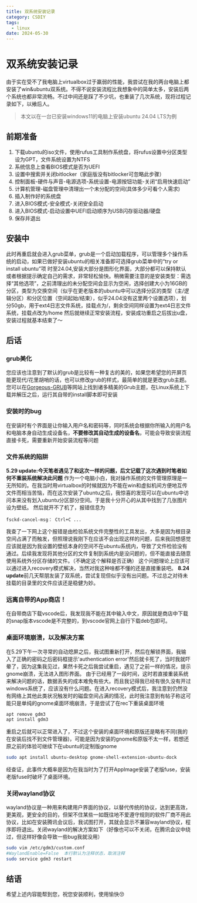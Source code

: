 ```yaml
---
title: 双系统安装记录
category: CSDIY
tags:
  - linux
date: 2024-05-30
---
```


# 双系统安装记录

由于实在受不了我电脑上virtualbox过于羸弱的性能，我尝试在我的两台电脑上都安装了win&ubuntu双系统。不得不说安装流程比我想象中的简单太多，安装后两个系统也都非常流畅。不过中间还是踩了不少坑，也重装了几次系统，现将过程记录如下，以飨后人。

> 本文以在一台已安装windows11的电脑上安装ubuntu 24.04 LTS为例

## 前期准备

1. 下载ubuntu的iso文件，使用rufus工具制作系统盘，将rufus设置中分区类型设为GPT，文件系统设置为NTFS
2. 系统信息上查看BIOS模式是否为UEFI
3. 设置中搜索并关闭bitlocker（家庭版没有bitlocker可忽略此步骤）
4. 控制面板-硬件与声音-电源选项-系统设置-电源按钮功能-关闭“启用快速启动”
5. 计算机管理-磁盘管理中清理出一个未分配的空间(具体多少可看个人需求)
6. 插入制作好的系统盘
7. 进入BIOS模式-安全模式-关闭安全启动
8. 进入BIOS模式-启动设置中UEFI启动顺序为USB闪存驱动器/硬盘
9. 保存并退出

## 安装中

此时再重启就会进入grub菜单，grub是一个启动加载程序，可以管理多个操作系统的启动，如果已做好安装ubuntu的相关准备即可选择grub菜单中的“try or install ubuntu”项
时至24.04,安装大部分是图形化界面，大部分都可以保持默认或者根据提示确定自己的需求，非常轻松愉快。稍微需要注意的是安装类型：需选择“其他选项”，之前清理出的未分配空间会显示为空闲，选择创建大小为16GB的分区，类型为交换空间（似乎在更老版本的ubuntu中可以选择分区的类型（主/逻辑分区）和分区位置（空间起始/结束），似乎24.04没有这里两个设置选项），划分50gb，用于ext4日志文件系统，挂载点为/，剩余空间同样设置为ext4日志文件系统，挂载点改为/home
然后就继续正常安装流程，安装成功重启之后拔出u盘，安装过程就基本结束了～

## 后话

### grub美化

您应该也注意到了默认的grub是比较有一种复古的美的，如果您希望您的开屏页能更现代/花里胡哨的话，也可以修改grub的样式，最简单的就是更改grub主题。您可以在[Gorgeous-GRUB](https://github.com/jacksaur/Gorgeous-GRUB)等网站上找到诸多精美的Grub主题，在Linux系统上下载并解压之后，运行其自带的install脚本即可安装

### 安装时的bug

在安装时有个界面是让你输入用户名和密码等，同时系统会根据你所输入的用户名和电脑本身自动生成设备名，**不要修改其自动生成的设备名**，可能会导致安装流程直接卡死，需要重新开始安装流程等问题

### 文件系统的陷阱

**5.29 update:今天笔者遇见了和这次一样的问题，后文记载了这次遇到时笔者如何不重装系统解决此问题**
作为一个电脑小白，我对操作系统的文件管理原理是一无所知的。在我当时用virtualbox的时候就因为不能在win和虚拟机间方便地互传文件而相当苦恼，而在这次安装了ubuntu之后，我惊喜的发现可以在ubuntu中访问本来没有划入ubuntu分区部分空间。于是我十分开心的从其中找到了几张图片设为壁纸。
然后就开不了机了，报错信息为

```
fsckd-cancel-msg： Ctrl+C ...
```

我查了一下网上这个报错是由检验系统文件完整性的工具发出，大多是因为根目录空间占满了而触发，但照理说我刚下在应该不会出现这样的问题，后来我回想感觉应该就是因为我设置的壁纸本身的空间不在ubuntu系统内，导致了文件检验没有通过。后续我发现将其他分区的文件复制到系统内是没问题的，但不能直接去随意使用系统外分区存储的文件。（不确定这个解释是否正确）
这个问题理论上应该可以通过进入recovery模式解决，当然对我这种啥都不懂的还是直接重装吧。
**8.24 update**前几天帮朋友装了双系统，尝试复现但似乎没有出问题。不过总之对待未挂载的目录里的文件应该还是稳健为妙。

### 远离自带的App商店！

在自带商店下载vscode后，我发现我不能在其中输入中文，原因就是商店中下载的snap版本vscode是不完整的，到vscode官网上自行下载deb包即可。

### 桌面环境崩溃，以及解决方案

在5.29下午一次寻常的自动熄屏之后，我试图重新打开，然后在解锁界面，我输入了正确的密码之后密码框提示'authentication error'然后就卡死了，当时我就吓晕了，因为这集我见过，果然卡死之后我尝试重启，遇见了之前一样的情况，提示gnome崩溃，无法进入图形界面。
由于已经用了一段时间，这时若直接重装系统来解决问题的话，数据丢失的成本难免有些大。而且我记得我已经有很久没有开过windows系统了，应该没有什么问题。在进入recovery模式后，我注意到仍然没有网络上其他此类状况触发时的磁盘空间占满的情况，此时我注意到有帖子称这可能只是单纯的gnome桌面环境崩溃，于是尝试了在rec下重装桌面环境

```bash
apt remove gdm3
apt install gdm3
```

重启之后就可以正常进入了，不过这个安装的桌面环境和原版还是略有不同(我的在安装后找不到文件管理器)，可能是因为安装的gnome和原版不太一样，若想还原之前的体验可继续下在ubuntu的定制版gnome

```bash
sudo apt install ubuntu-desktop gnome-shell-extension-ubuntu-dock
```

经查证，此事件大概率是因为在我当时为了打开AppImage安装了老版fuse，安装老版fuse时破坏了桌面环境。

### 关闭wayland协议

wayland协议是一种用来构建用户界面的协议，以替代传统的协议，达到更高效，更美观，更安全的目的，但架不住某些一如既往地不爱遵守规则的软件厂商不用此协议，比如在安装腾讯会议后，我试图打开，其就会显示不兼容wayland协议，程序即将退出。关闭wayland的解决方案如下（好像也可以不关闭，在腾讯会议中绕过，但这样好像会导致一些bug我就没用）

```bash
sudo vim /etc/gdm3/custom.conf
#WaylandEnable=False  本行默认为注释状态，取消注释
sudo service gdm3 restart
```

## 结语

希望上述内容能帮到您，祝您安装顺利，使用愉快😚
